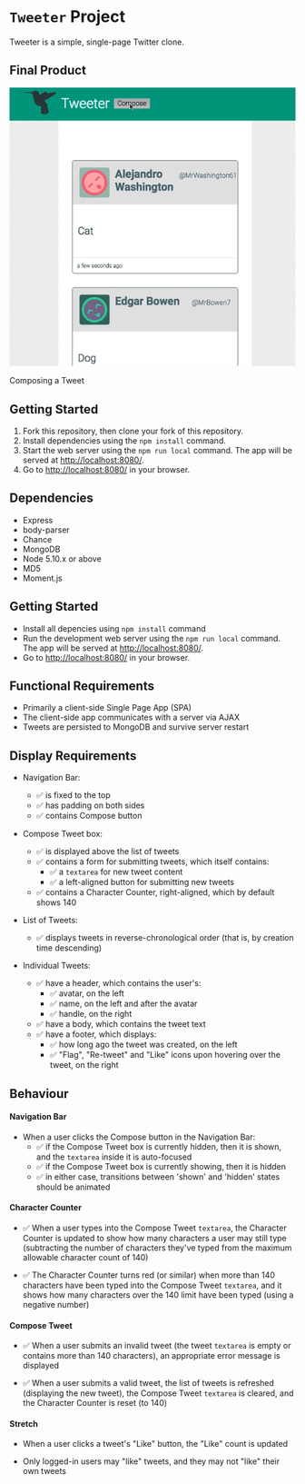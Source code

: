 # <code>Tweeter</code> Project

Tweeter is a simple, single-page Twitter clone.

## Final Product

![Composing a Tweet](./docs/tweeter-demo.gif)

Composing a Tweet

## Getting Started

1. Fork this repository, then clone your fork of this repository.
2. Install dependencies using the `npm install` command.
3. Start the web server using the `npm run local` command. The app will be served at <http://localhost:8080/>.
4. Go to <http://localhost:8080/> in your browser.

## Dependencies

- Express
- body-parser
- Chance
- MongoDB
- Node 5.10.x or above
- MD5
- Moment.js

## Getting Started

- Install all depencies using `npm install` command
- Run the development web server using the `npm run local` command. The app will be served at <http://localhost:8080/>.
- Go to <http://localhost:8080/> in your browser.

## Functional Requirements

<ul>
<li>Primarily a client-side Single Page App (SPA)</li>
<li>The client-side app communicates with a server via AJAX</li>
<li>Tweets are persisted to MongoDB and survive server restart</li>
</ul>

## Display Requirements

<ul>
<li><p>Navigation Bar:</p>

<ul>
<li> ✅ is fixed to the top</li>
<li> ✅ has padding on both sides</li>
<li> ✅ contains Compose button</li>
</ul></li>
<li><p>Compose Tweet box:</p>

<ul>
<li> ✅ is displayed above the list of tweets</li>
<li> ✅ contains a form for submitting tweets, which itself contains:

<ul>
<li> ✅ a <code>textarea</code> for new tweet content</li>
<li> ✅ a left-aligned button for submitting new tweets</li>
</ul></li>
<li> ✅ contains a Character Counter, right-aligned, which by default shows 140</li>
</ul></li>
<li><p>List of Tweets:</p>

<ul>
<li> ✅ displays tweets in reverse-chronological order (that is, by creation time descending)</li>
</ul></li>
<li><p>Individual Tweets:</p>

<ul>
<li> ✅ have a header, which contains the user's:

<ul>
<li> ✅ avatar, on the left</li>
<li> ✅ name, on the left and after the avatar</li>
<li> ✅ handle, on the right</li>
</ul></li>
<li> ✅ have a body, which contains the tweet text</li>
<li> ✅ have a footer, which displays:

<ul>
<li> ✅ how long ago the tweet was created, on the left</li>
<li> ✅ "Flag", "Re-tweet" and "Like" icons upon hovering over the tweet, on the right</li>
</ul></li>
</ul></li>
</ul>

## Behaviour

<h4>Navigation Bar</h4>

<ul>
<li>When a user clicks the Compose button in the Navigation Bar:

<ul>
<li> ✅ if the Compose Tweet box is currently hidden, then it is shown, and the <code>textarea</code> inside it is auto-focused</li>
<li> ✅ if the Compose Tweet box is currently showing, then it is hidden</li>
<li> ✅ in either case, transitions between 'shown' and 'hidden' states should be animated</li>
</ul></li>
</ul>

<h4>Character Counter</h4>

<ul>
<li><p> ✅ When a user types into the Compose Tweet <code>textarea</code>, the Character Counter is updated to show how many characters a user may still type (subtracting the number of characters they've typed from the maximum allowable character count of 140)</p></li>
<li><p> ✅ The Character Counter turns red (or similar) when more than 140 characters have been typed into the Compose Tweet <code>textarea</code>, and it shows how many characters over the 140 limit have been typed (using a negative number)</p></li>
</ul>

<h4>Compose Tweet</h4>

<ul>
<li><p> ✅ When a user submits an invalid tweet (the tweet <code>textarea</code> is empty or contains more than 140 characters), an appropriate error message is displayed</p></li>
<li><p> ✅ When a user submits a valid tweet, the list of tweets is refreshed (displaying the new tweet), the Compose Tweet <code>textarea</code> is cleared, and the Character Counter is reset (to 140)</p></li>
</ul>

<h4>Stretch</h4>

<ul>
<li><p>When a user clicks a tweet's "Like" button, the "Like" count is updated</p></li>
<li><p>Only logged-in users may "like" tweets, and they may not "like" their own tweets</p></li>
</ul>
</div>